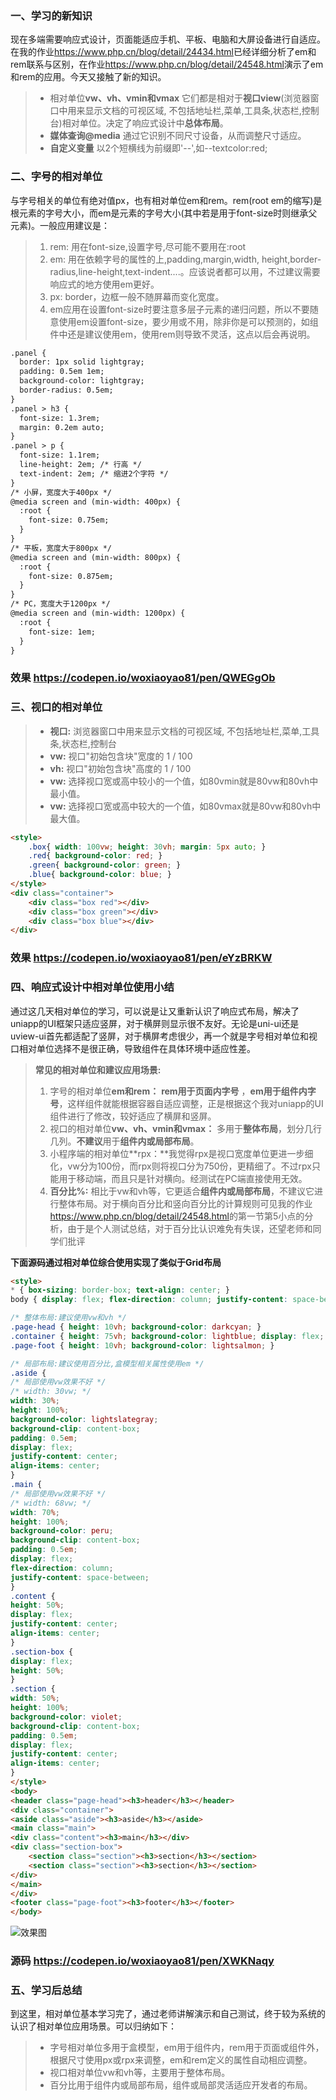 ### 一、学习的新知识

现在多端需要响应式设计，页面能适应手机、平板、电脑和大屏设备进行自适应。在我的作业<https://www.php.cn/blog/detail/24434.html>已经详细分析了em和rem联系与区别，在作业<https://www.php.cn/blog/detail/24548.html>演示了em和rem的应用。今天又接触了新的知识。
>- 相对单位**vw、vh、vmin和vmax** 它们都是相对于**视口view**(浏览器窗口中用来显示文档的可视区域, 不包括地址栏,菜单,工具条,状态栏,控制台)相对单位。决定了响应式设计中**总体布局**。
>- **媒体查询@media** 通过它识别不同尺寸设备，从而调整尺寸适应。
>- **自定义变量** 以2个短横线为前缀即'--',如--textcolor:red;

### 二、字号的相对单位

与字号相关的单位有绝对值px，也有相对单位em和rem。rem(root em的缩写)是根元素的字号大小，而em是元素的字号大小(其中若是用于font-size时则继承父元素)。一般应用建议是：

> 1. rem: 用在font-size,设置字号,尽可能不要用在:root 
> 2. em: 用在依赖字号的属性的上,padding,margin,width, height,border-radius,line-height,text-indent....。应该说者都可以用，不过建议需要响应式的地方使用em更好。
> 3. px: border，边框一般不随屏幕而变化宽度。
> 4. em应用在设置font-size时要注意多层子元素的递归问题，所以不要随意使用em设置font-size，要少用或不用，除非你是可以预测的，如组件中还是建议使用em，使用rem则导致不灵活，这点以后会再说明。

```html
.panel {
  border: 1px solid lightgray;
  padding: 0.5em 1em;
  background-color: lightgray;
  border-radius: 0.5em;
}
.panel > h3 {
  font-size: 1.3rem;
  margin: 0.2em auto;
}
.panel > p {
  font-size: 1.1rem;
  line-height: 2em; /* 行高 */
  text-indent: 2em; /* 缩进2个字符 */
}
/* 小屏，宽度大于400px */
@media screen and (min-width: 400px) {
  :root {
    font-size: 0.75em;
  }
}
/* 平板，宽度大于800px */
@media screen and (min-width: 800px) {
  :root {
    font-size: 0.875em;
  }
}
/* PC，宽度大于1200px */
@media screen and (min-width: 1200px) {
  :root {
    font-size: 1em;
  }
}
```

### 效果 <https://codepen.io/woxiaoyao81/pen/QWEGgOb>

### 三、视口的相对单位

>- **视口:** 浏览器窗口中用来显示文档的可视区域, 不包括地址栏,菜单,工具条,状态栏,控制台 
>- **vw:** 视口"初始包含块"宽度的 1 / 100
>- **vh:** 视口"初始包含块"高度的 1 / 100
>- **vw:** 选择视口宽或高中较小的一个值，如80vmin就是80vw和80vh中最小值。
>- **vw:** 选择视口宽或高中较大的一个值，如80vmax就是80vw和80vh中最大值。

```html
<style>
    .box{ width: 100vw; height: 30vh; margin: 5px auto; }
    .red{ background-color: red; }
    .green{ background-color: green; }
    .blue{ background-color: blue; }
</style>
<div class="container">
    <div class="box red"></div>
    <div class="box green"></div>
    <div class="box blue"></div>
</div>
```

### 效果 <https://codepen.io/woxiaoyao81/pen/eYzBRKW>

### 四、响应式设计中相对单位使用小结

通过这几天相对单位的学习，可以说是让又重新认识了响应式布局，解决了uniapp的UI框架只适应竖屏，对于横屏则显示很不友好。无论是uni-ui还是uview-ui首先都适配了竖屏，对于横屏考虑很少，再一个就是字号相对单位和视口相对单位选择不是很正确，导致组件在具体环境中适应性差。

> **常见的相对单位和建议应用场景:**
>1. 字号的相对单位**em和rem：** **rem用于页面内字号** ，**em用于组件内字号**，这样组件就能根据容器自适应调整，正是根据这个我对uniapp的UI组件进行了修改，较好适应了横屏和竖屏。
>2. 视口的相对单位**vw、vh、vmin和vmax：** 多用于**整体布局**，划分几行几列。**不建议**用于**组件内或局部布局**。
>3. 小程序端的相对单位**rpx：**我觉得rpx是视口宽度单位更进一步细化，vw分为100份，而rpx则将视口分为750份，更精细了。不过rpx只能用于移动端，而且只是针对横向。经测试在PC端直接使用无效。
>4. **百分比%:** 相比于vw和vh等，它更适合**组件内或局部布局**，不建议它进行整体布局。对于横向百分比和竖向百分比的计算规则可见我的作业<https://www.php.cn/blog/detail/24548.html>的第一节第5小点的分析，由于是个人测试总结，对于百分比认识难免有失误，还望老师和同学们批评

**下面源码通过相对单位综合使用实现了类似于Grid布局**
```html
<style>
* { box-sizing: border-box; text-align: center; }
body { display: flex; flex-direction: column; justify-content: space-between; }

/* 整体布局:建议使用vw和vh */
.page-head { height: 10vh; background-color: darkcyan; }
.container { height: 75vh; background-color: lightblue; display: flex; }
.page-foot { height: 10vh; background-color: lightsalmon; }

/* 局部布局:建议使用百分比,盒模型相关属性使用em */
.aside {
/* 局部使用vw效果不好 */
/* width: 30vw; */
width: 30%;
height: 100%;
background-color: lightslategray;
background-clip: content-box;
padding: 0.5em;
display: flex;
justify-content: center;
align-items: center;
}
.main {     
/* 局部使用vw效果不好 */ 
/* width: 68vw; */
width: 70%;
height: 100%;
background-color: peru;
background-clip: content-box;
padding: 0.5em;
display: flex;
flex-direction: column;
justify-content: space-between;
}
.content {
height: 50%;
display: flex;
justify-content: center;
align-items: center;
}
.section-box {
display: flex;
height: 50%;
}
.section {
width: 50%;
height: 100%;
background-color: violet;
background-clip: content-box;
padding: 0.5em;
display: flex;
justify-content: center;
align-items: center;
}
</style>
<body>
<header class="page-head"><h3>header</h3></header>
<div class="container">
<aside class="aside"><h3>aside</h3></aside>
<main class="main">
<div class="content"><h3>main</h3></div>
<div class="section-box">
    <section class="section"><h3>section</h3></section>
    <section class="section"><h3>section</h3></section>
</div>
</main>
</div>
<footer class="page-foot"><h3>footer</h3></footer>
</body>
```

![效果图](相对单位综合使用.png)

### 源码 <https://codepen.io/woxiaoyao81/pen/XWKNaqy>

### 五、学习后总结

到这里，相对单位基本学习完了，通过老师讲解演示和自己测试，终于较为系统的认识了相对单位应用场景。可以归纳如下：

>- 字号相对单位多用于盒模型，em用于组件内，rem用于页面或组件外，根据尺寸使用px或rpx来调整，em和rem定义的属性自动相应调整。
>- 视口相对单位vw和vh等，主要用于整体布局。
>- 百分比用于组件内或局部布局，组件或局部灵活适应开发者的布局。
